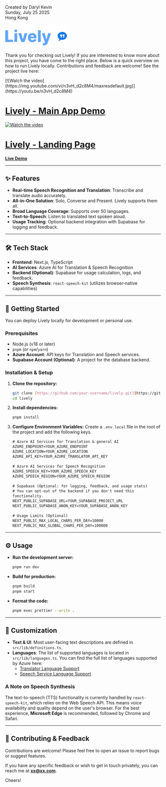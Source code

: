 Created by Daryl Kevin \
Sunday, July 25 2025 \
Hong Kong

<img src="public/logo/lively-brand.png" alt="Lively Image" width="200" />

Thank you for checking out Lively! If you are interested to know more about this project, you have come to the right place.
Below is a quick overview on how to run Lively locally. Contributions and feedback are welcome!
See the project live here:

<div className="flex gap-4">
[![Watch the video](https://img.youtube.com/vi/n3vH_d2c8M4/maxresdefault.jpg)](https://youtu.be/n3vH_d2c8M4)

# [Lively - Main App Demo](https://youtu.be/n3vH_d2c8M4)

[![Watch the video](https://img.youtube.com/vi/EBQaoVvXozw/maxresdefault.jpg)](https://youtu.be/EBQaoVvXozw)

# [Lively - Landing Page](https://youtu.be/EBQaoVvXozw)

</div>

**[Live Demo](https://lively-one.vercel.app/)**

---

## ✨ Features

- **Real-time Speech Recognition and Translation**: Transcribe and translate audio accurately.
- **All-in-One Solution**: Solo, Converse and Present. Lively supports them all.
- **Broad Language Coverage**: Supports over 50 languages.
- **Text-to-Speech**: Listen to translated text spoken aloud.
- **Usage Tracking**: Optional backend integration with Supabase for logging and feedback.

---

## 🛠️ Tech Stack

- **Frontend**: Next.js, TypeScript
- **AI Services**: Azure AI for Translation & Speech Recognition
- **Backend (Optional)**: Supabase for usage calculation, logs, and feedback.
- **Speech Synthesis**: `react-speech-kit` (utilizes browser-native capabilities)

---

## 🚀 Getting Started

You can deploy Lively locally for development or personal use.

### Prerequisites

- Node.js (v18 or later)
- `pnpm` (or `npm`/`yarn`)
- **Azure Account**: API keys for Translation and Speech services.
- **Supabase Account (Optional)**: A project for the database backend.

### Installation & Setup

1.  **Clone the repository:**

    ```bash
    git clone [https://github.com/your-username/lively.git](https://github.com/your-username/lively.git)
    cd lively
    ```

2.  **Install dependencies:**

    ```bash
    pnpm install
    ```

3.  **Configure Environment Variables:**
    Create a `.env.local` file in the root of the project and add the following keys.

    ```env
    # Azure AI Services for Translation & general AI
    AZURE_ENDPOINT=YOUR_AZURE_ENDPOINT
    AZURE_LOCATION=YOUR_AZURE_LOCATION
    AZURE_API_KEY=YOUR_AZURE_TRANSLATOR_API_KEY

    # Azure AI Services for Speech Recognition
    AZURE_SPEECH_KEY=YOUR_AZURE_SPEECH_KEY
    AZURE_SPEECH_REGION=YOUR_AZURE_SPEECH_REGION

    # Supabase (Optional: for logging, feedback, and usage stats)
    # You can opt-out of the backend if you don't need this functionality.
    NEXT_PUBLIC_SUPABASE_URL=YOUR_SUPABASE_PROJECT_URL
    NEXT_PUBLIC_SUPABASE_ANON_KEY=YOUR_SUPABASE_ANON_KEY

    # Usage Limits (Optional)
    NEXT_PUBLIC_MAX_LOCAL_CHARS_PER_DAY=10000
    NEXT_PUBLIC_MAX_GLOBAL_CHARS_PER_DAY=100000
    ```

---

## ⚙️ Usage

- **Run the development server:**

  ```bash
  pnpm run dev
  ```

- **Build for production:**

  ```bash
  pnpm build
  pnpm start
  ```

- **Format the code:**
  ```bash
  pnpm exec prettier --write .
  ```

---

## 🔧 Customization

- **Text & UI**: Most user-facing text descriptions are defined in `src/lib/definitions.ts`.
- **Languages**: The list of supported languages is located in `src/lib/languages.ts`. You can find the full list of languages supported by Azure here:
  - [Translator Language Support](https://learn.microsoft.com/en-us/azure/ai-services/translator/language-support)
  - [Speech Service Language Support](https://learn.microsoft.com/en-us/azure/ai-services/speech-service/language-support?tabs=stt)

### A Note on Speech Synthesis

The text-to-speech (TTS) functionality is currently handled by `react-speech-kit`, which relies on the Web Speech API. This means voice availability and quality depend on the user's browser. For the best experience, **Microsoft Edge** is recommended, followed by Chrome and Safari.

---

## 🙌 Contributing & Feedback

Contributions are welcome! Please feel free to open an issue to report bugs or suggest features.

If you have any specific feedback or wish to get in touch privately, you can reach me at **xx@xx.com**.

Cheers!
